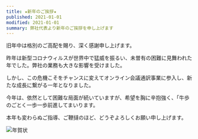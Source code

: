 ```yaml
---
title: ★新年のご挨拶★
published: 2021-01-01
modified: 2021-01-01
summary: 弊社代表より新年のご挨拶を申し上げます
---
```


旧年中は格別のご高配を賜り、深く感謝申し上げます。

昨年は新型コロナウィルスが世界中で猛威を振るい、未曽有の困難に見舞われた年でした。弊社の業務も大きな影響を受けました。

しかし、この危機こそをチャンスに変えてオンライン会議通訳事業に参入し、新たな成長に繋がる一年となりました。

今年は、依然として困難な局面が続いていますが、希望を胸に辛抱強く、「牛歩のごとく一歩一歩前進してまいります。

本年も変わらぬご指導、ご鞭撻のほど、どうぞよろしくお願い申し上げます。

![年賀状](/pict/posts/2021/0101.jpg)
